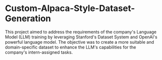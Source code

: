 # Custom-Alpaca-Style-Dataset-Generation
This project aimed to address the requirements of the company's Language Model (LLM) training by leveraging Stanford's Dataset System and OpenAI's powerful language model. The objective was to create a more suitable and domain-specific dataset to enhance the LLM's capabilities for the company's intern-assigned tasks.
